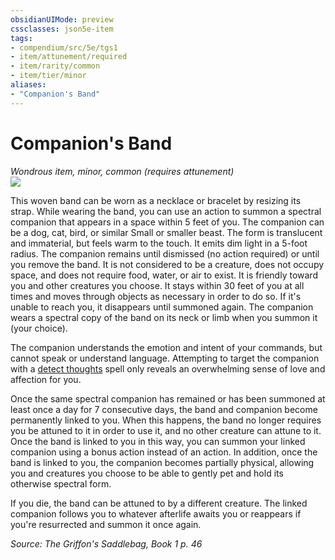 ```yaml
---
obsidianUIMode: preview
cssclasses: json5e-item
tags:
- compendium/src/5e/tgs1
- item/attunement/required
- item/rarity/common
- item/tier/minor
aliases: 
- "Companion's Band"
---
```

# Companion's Band
*Wondrous item, minor, common (requires attunement)*  
![](https://raw.githubusercontent.com/TheGiddyLimit/homebrew/master/_img/TGS1/Companions-Band.webp#right)  


This woven band can be worn as a necklace or bracelet by resizing its strap. While wearing the band, you can use an action to summon a spectral companion that appears in a space within 5 feet of you. The companion can be a dog, cat, bird, or similar Small or smaller beast. The form is translucent and immaterial, but feels warm to the touch. It emits dim light in a 5-foot radius. The companion remains until dismissed (no action required) or until you remove the band. It is not considered to be a creature, does not occupy space, and does not require food, water, or air to exist. It is friendly toward you and other creatures you choose. It stays within 30 feet of you at all times and moves through objects as necessary in order to do so. If it's unable to reach you, it disappears until summoned again. The companion wears a spectral copy of the band on its neck or limb when you summon it (your choice).

The companion understands the emotion and intent of your commands, but cannot speak or understand language. Attempting to target the companion with a [detect thoughts](compendium/spells/detect-thoughts.md) spell only reveals an overwhelming sense of love and affection for you.

Once the same spectral companion has remained or has been summoned at least once a day for 7 consecutive days, the band and companion become permanently linked to you. When this happens, the band no longer requires you be attuned to it in order to use it, and no other creature can attune to it. Once the band is linked to you in this way, you can summon your linked companion using a bonus action instead of an action. In addition, once the band is linked to you, the companion becomes partially physical, allowing you and creatures you choose to be able to gently pet and hold its otherwise spectral form.

If you die, the band can be attuned to by a different creature. The linked companion follows you to whatever afterlife awaits you or reappears if you're resurrected and summon it once again.

*Source: The Griffon's Saddlebag, Book 1 p. 46*